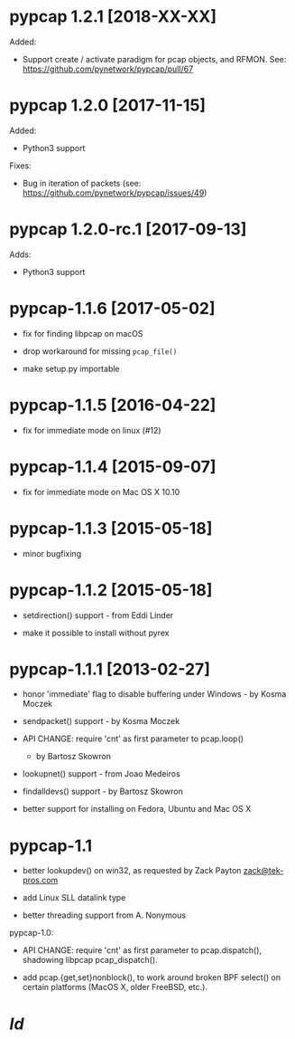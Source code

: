 # pypcap 1.2.1 [2018-XX-XX]

Added:

- Support create / activate paradigm for pcap objects, and RFMON. See: https://github.com/pynetwork/pypcap/pull/67

# pypcap 1.2.0 [2017-11-15]

Added:

- Python3 support

Fixes:

- Bug in iteration of packets (see: https://github.com/pynetwork/pypcap/issues/49)

# pypcap 1.2.0-rc.1 [2017-09-13]

Adds:

- Python3 support

# pypcap-1.1.6 [2017-05-02]

- fix for finding libpcap on macOS

- drop workaround for missing `pcap_file()`

- make setup.py importable

# pypcap-1.1.5 [2016-04-22]

- fix for immediate mode on linux (#12)

# pypcap-1.1.4 [2015-09-07]

- fix for immediate mode on Mac OS X 10.10

# pypcap-1.1.3 [2015-05-18]

- minor bugfixing

# pypcap-1.1.2 [2015-05-18]

- setdirection() support - from Eddi Linder

- make it possible to install without pyrex

# pypcap-1.1.1 [2013-02-27]

- honor 'immediate' flag to disable buffering under Windows - by Kosma Moczek

- sendpacket() support - by Kosma Moczek

- API CHANGE: require 'cnt' as first parameter to pcap.loop()
  - by Bartosz Skowron

- lookupnet() support - from Joao Medeiros

- findalldevs() support - by Bartosz Skowron

- better support for installing on Fedora, Ubuntu and Mac OS X

# pypcap-1.1

- better lookupdev() on win32, as requested by Zack Payton
  <zack@tek-pros.com>

- add Linux SLL datalink type

- better threading support from A. Nonymous

pypcap-1.0:

- API CHANGE: require 'cnt' as first parameter to pcap.dispatch(),
  shadowing libpcap pcap_dispatch().

- add pcap.{get,set}nonblock(), to work around broken BPF select()
  on certain platforms (MacOS X, older FreeBSD, etc.).

# $Id$
